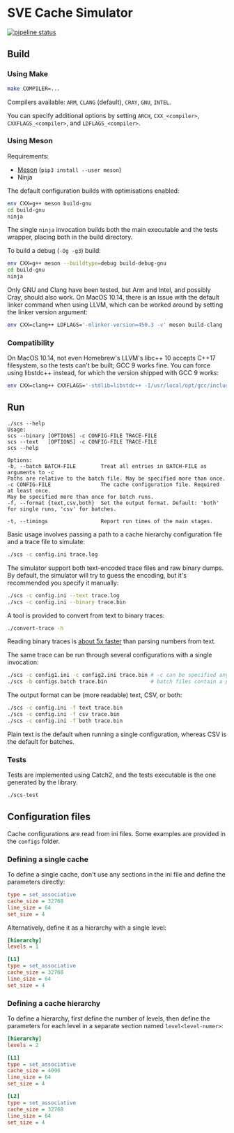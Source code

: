 # SVE Cache Simulator

[![pipeline status](https://gitlab.com/phd-repos/sve-cache-simulator/badges/master/pipeline.svg)](https://gitlab.com/phd-repos/sve-cache-simulator/-/commits/master)


## Build

### Using Make

```bash
make COMPILER=...
```

Compilers available: `ARM`, `CLANG` (default), `CRAY`, `GNU`, `INTEL`.

You can specify additional options by setting `ARCH`, `CXX_<compiler>`, `CXXFLAGS_<compiler>`, and `LDFLAGS_<compiler>`.

### Using Meson

Requirements:

* [Meson](https://mesonbuild.com/Quick-guide.html) (`pip3 install --user meson`)
* Ninja

The default configuration builds with optimisations enabled:

```bash
env CXX=g++ meson build-gnu
cd build-gnu
ninja
```

The single `ninja` invocation builds both the main executable and the tests wrapper, placing both in the build directory.

To build a debug (`-Og -g3`) build:

```bash
env CXX=g++ meson --buildtype=debug build-debug-gnu
cd build-gnu
ninja
```

Only GNU and Clang have been tested, but Arm and Intel, and possibly Cray, should also work.
On MacOS 10.14, there is an issue with the default linker command when using LLVM, which can be worked around by setting the linker version argument:

```bash
env CXX=clang++ LDFLAGS='-mlinker-version=450.3 -v' meson build-clang
```

### Compatibility

On MacOS 10.14, not even Homebrew's LLVM's libc++ 10 accepts C++17 filesystem, so the tests can't be built; GCC 9 works fine.
You can force using libstdc++ instead, for which the version shipped with GCC 9 works:

```bash
env CXX=clang++ CXXFLAGS='-stdlib=libstdc++ -I/usr/local/opt/gcc/include/c++/9.3.0 -I/usr/local/opt/gcc/include/c++/9.3.0/x86_64-apple-darwin18 -Wno-stdlibcxx-not-found' LDFLAGS='-L/usr/local/opt/gcc/lib/gcc/9 -mlinker-version=450.3' meson build-clang
```

## Run

```
./scs --help
Usage:
scs --binary [OPTIONS] -c CONFIG-FILE TRACE-FILE
scs --text   [OPTIONS] -c CONFIG-FILE TRACE-FILE
scs --help

Options:
-b, --batch BATCH-FILE        Treat all entries in BATCH-FILE as arguments to -c
Paths are relative to the batch file. May be specified more than once.
-c CONFIG-FILE                The cache configuration file. Required at least once.
May be specified more than once for batch runs.
-f, --format {text,csv,both}  Set the output format. Default: 'both' for single runs, 'csv' for batches.

-t, --timings                 Report run times of the main stages.
```

Basic usage involves passing a path to a cache hierarchy configuration file and a trace file to simulate:

```bash
./scs -c config.ini trace.log
```

The simulator support both text-encoded trace files and raw binary dumps.
By default, the simulator will try to guess the encoding, but it's recommended you specify it manually:

```bash
./scs -c config.ini --text trace.log
./scs -c config.ini --binary trace.bin
```

A tool is provided to convert from text to binary traces:

```bash
./convert-trace -h
```

Reading binary traces is [about 5x faster](https://gitlab.com/phd-repos/sve-cache-simulator/-/issues/8#note_358269256) than parsing numbers from text.

The same trace can be run through several configurations with a single invocation:

```bash
./scs -c config1.ini -c config2.ini trace.bin # -c can be specified any number of times
./scs -b configs.batch trace.bin              # batch files contain a path to a configuration file per line
```

The output format can be (more readable) text, CSV, or both:

```bash
./scs -c config.ini -f text trace.bin
./scs -c config.ini -f csv trace.bin
./scs -c config.ini -f both trace.bin
```

Plain text is the default when running a single configuration, whereas CSV is the default for batches.


### Tests

Tests are implemented using Catch2, and the tests executable is the one generated by the library.

```bash
./scs-test
```

## Configuration files

Cache configurations are read from ini files.
Some examples are provided in the `configs` folder.

### Defining a single cache

To define a single cache, don't use any sections in the ini file and define the parameters directly:

```ini
type = set_associative
cache_size = 32768
line_size = 64
set_size = 4
```

Alternatively, define it as a hierarchy with a single level:

```ini
[hierarchy]
levels = 1

[L1]
type = set_associative
cache_size = 32768
line_size = 64
set_size = 4
```

### Defining a cache hierarchy

To define a hierarchy, first define the number of levels, then define the parameters for each level in a separate section named `level<level-numer>`:

```ini
[hierarchy]
levels = 2

[L1]
type = set_associative
cache_size = 4096
line_size = 64
set_size = 4

[L2]
type = set_associative
cache_size = 32768
line_size = 64
set_size = 4
```
